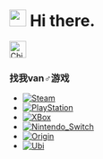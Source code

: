 

<h1><img src="https://emojis.slackmojis.com/emojis/images/1597320283/10003/catjam.gif?1597320283" width="30"/> Hi there.</h1>

<img alt="China" src="https://www.flaticon.com/svg/vstatic/svg/206/206818.svg?token=exp=1614139797~hmac=061cc7554033d61e3042f787a76fde0e" width="30" /> 

<h3>找我van♂游戏</h3>
<p>
  <ul>
    <li>
    	<a href="https://steamcommunity.com/id/ch3yne/" target="_blank">
        <img alt="Steam" src="https://img.shields.io/static/v1?&style=for-the-badge&logo=steam&label=steam&message=ch3yne&logoColor=white&labelColor=black&color=ffffff" />
      </a>
    </li>
    <li>
    	<a href="javascript:viod(0)" target="_blank">
        <img alt="PlayStation" src="https://img.shields.io/static/v1?&style=for-the-badge&logo=playstation&label=playstation&message=che_yne&logoColor=white&labelColor=003791&color=ffffff" />
      </a>
    </li>
    <li>
    	<a href="javascript:viod(0)" target="_blank">
        <img alt="XBox" src="https://img.shields.io/static/v1?&style=for-the-badge&logo=xbox&label=xbox&message=ch3yne&logoColor=white&labelColor=107C10&color=ffffff" />
      </a>
    </li>
    <li>
    	<a href="javascript:viod(0)" target="_blank">
        <img alt="Nintendo_Switch" src="https://img.shields.io/static/v1?&style=for-the-badge&logo=nintendo-switch&label=nintendo+switch&message=SW-2037-2259-4418&logoColor=white&labelColor=E60012&color=ffffff" />
      </a>
    </li>
    <li>
    	<a href="javascript:viod(0)" target="_blank">
        <img alt="Origin" src="https://img.shields.io/static/v1?&style=for-the-badge&logo=origin&label=origin&message=ch3yne&logoColor=white&labelColor=E5733F&color=ffffff" />
      </a>
    </li>
    <li>
    	<a href="javascript:viod(0)" target="_blank">
        <img alt="Ubi" src="https://img.shields.io/static/v1?&style=for-the-badge&logo=ubisoft&label=ubisoft&message=ch3yne&logoColor=white&labelColor=black&color=ffffff" />
      </a>
    </li>
	</ul>
</p>


